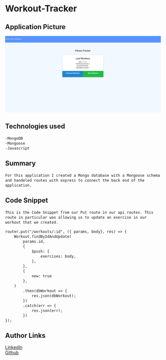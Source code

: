 # Workout-Tracker


## Application Picture
![image](./images/fitnesstracker.png)

## Technologies used 
    -MongoDB
    -Mongoose
    -Javascript

## Summary
    For this application I created a Mongo database with a Mongoose schema and handeled routes with express to connect the back end of the application.


## Code Snippet
    This is the Code Snippet from our Put route in our api routes. This route in particular was allowing us to update an exercise in our workout that we created. 
```
router.put("/workouts/:id", ({ params, body}, res) => {
    Workout.findByIdAndUpdate(
        params.id, 
        {
            $push: {
                exercises: body,
            },
        },
        {
            new: true
        },
    )
        .then(dbWorkout => {
            res.json(dbWorkout);
        })
        .catch(err => {
            res.json(err);
        })
});
```

## Author Links
[LinkedIn](https://www.linkedin.com/in/liamsctewart/)<br>
[Github](https://github.com/LiamStewart8)<br>